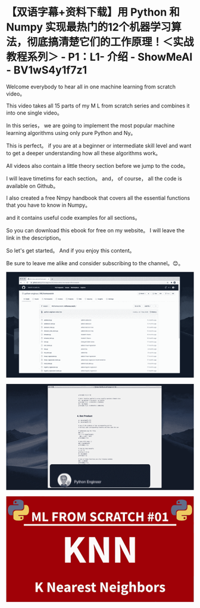 # 【双语字幕+资料下载】用 Python 和 Numpy 实现最热门的12个机器学习算法，彻底搞清楚它们的工作原理！＜实战教程系列＞ - P1：L1- 介绍 - ShowMeAI - BV1wS4y1f7z1

Welcome everybody to hear all in one machine learning from scratch video。

 This video takes all 15 parts of my M L from scratch series and combines it into one single video。

 In this series， we are going to implement the most popular machine learning algorithms using only pure Python and Ny。

 This is perfect。 if you are at a beginner or intermediate skill level and want to get a deeper understanding how all these algorithms work。

 All videos also contain a little theory section before we jump to the code。

 I will leave timetims for each section。 and， of course， all the code is available on Github。

 I also created a free Nmpy handbook that covers all the essential functions that you have to know in Numpy。

 and it contains useful code examples for all sections。

 So you can download this ebook for free on my website。 I will leave the link in the description。

 So let's get started。 And if you enjoy this content。

 Be sure to leave me alike and consider subscribing to the channel。😊。



![](img/b766dc5e34cf2fcc4c0c1571af2fec39_1.png)

![](img/b766dc5e34cf2fcc4c0c1571af2fec39_2.png)

![](img/b766dc5e34cf2fcc4c0c1571af2fec39_3.png)